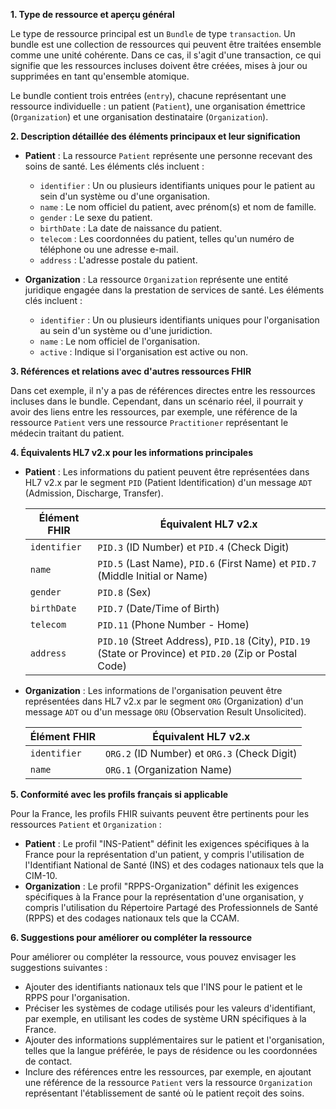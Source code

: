 **1. Type de ressource et aperçu général**

Le type de ressource principal est un `Bundle` de type `transaction`. Un bundle est une collection de ressources qui peuvent être traitées ensemble comme une unité cohérente. Dans ce cas, il s'agit d'une transaction, ce qui signifie que les ressources incluses doivent être créées, mises à jour ou supprimées en tant qu'ensemble atomique.

Le bundle contient trois entrées (`entry`), chacune représentant une ressource individuelle : un patient (`Patient`), une organisation émettrice (`Organization`) et une organisation destinataire (`Organization`).

**2. Description détaillée des éléments principaux et leur signification**

- **Patient** : La ressource `Patient` représente une personne recevant des soins de santé. Les éléments clés incluent :
  - `identifier` : Un ou plusieurs identifiants uniques pour le patient au sein d'un système ou d'une organisation.
  - `name` : Le nom officiel du patient, avec prénom(s) et nom de famille.
  - `gender` : Le sexe du patient.
  - `birthDate` : La date de naissance du patient.
  - `telecom` : Les coordonnées du patient, telles qu'un numéro de téléphone ou une adresse e-mail.
  - `address` : L'adresse postale du patient.

- **Organization** : La ressource `Organization` représente une entité juridique engagée dans la prestation de services de santé. Les éléments clés incluent :
  - `identifier` : Un ou plusieurs identifiants uniques pour l'organisation au sein d'un système ou d'une juridiction.
  - `name` : Le nom officiel de l'organisation.
  - `active` : Indique si l'organisation est active ou non.

**3. Références et relations avec d'autres ressources FHIR**

Dans cet exemple, il n'y a pas de références directes entre les ressources incluses dans le bundle. Cependant, dans un scénario réel, il pourrait y avoir des liens entre les ressources, par exemple, une référence de la ressource `Patient` vers une ressource `Practitioner` représentant le médecin traitant du patient.

**4. Équivalents HL7 v2.x pour les informations principales**

- **Patient** : Les informations du patient peuvent être représentées dans HL7 v2.x par le segment `PID` (Patient Identification) d'un message `ADT` (Admission, Discharge, Transfer).

  | Élément FHIR | Équivalent HL7 v2.x |
  | --- | --- |
  | `identifier` | `PID.3` (ID Number) et `PID.4` (Check Digit) |
  | `name` | `PID.5` (Last Name), `PID.6` (First Name) et `PID.7` (Middle Initial or Name) |
  | `gender` | `PID.8` (Sex) |
  | `birthDate` | `PID.7` (Date/Time of Birth) |
  | `telecom` | `PID.11` (Phone Number - Home) |
  | `address` | `PID.10` (Street Address), `PID.18` (City), `PID.19` (State or Province) et `PID.20` (Zip or Postal Code) |

- **Organization** : Les informations de l'organisation peuvent être représentées dans HL7 v2.x par le segment `ORG` (Organization) d'un message `ADT` ou d'un message `ORU` (Observation Result Unsolicited).

  | Élément FHIR | Équivalent HL7 v2.x |
  | --- | --- |
  | `identifier` | `ORG.2` (ID Number) et `ORG.3` (Check Digit) |
  | `name` | `ORG.1` (Organization Name) |

**5. Conformité avec les profils français si applicable**

Pour la France, les profils FHIR suivants peuvent être pertinents pour les ressources `Patient` et `Organization` :

- **Patient** : Le profil "INS-Patient" définit les exigences spécifiques à la France pour la représentation d'un patient, y compris l'utilisation de l'Identifiant National de Santé (INS) et des codages nationaux tels que la CIM-10.
- **Organization** : Le profil "RPPS-Organization" définit les exigences spécifiques à la France pour la représentation d'une organisation, y compris l'utilisation du Répertoire Partagé des Professionnels de Santé (RPPS) et des codages nationaux tels que la CCAM.

**6. Suggestions pour améliorer ou compléter la ressource**

Pour améliorer ou compléter la ressource, vous pouvez envisager les suggestions suivantes :

- Ajouter des identifiants nationaux tels que l'INS pour le patient et le RPPS pour l'organisation.
- Préciser les systèmes de codage utilisés pour les valeurs d'identifiant, par exemple, en utilisant les codes de système URN spécifiques à la France.
- Ajouter des informations supplémentaires sur le patient et l'organisation, telles que la langue préférée, le pays de résidence ou les coordonnées de contact.
- Inclure des références entre les ressources, par exemple, en ajoutant une référence de la ressource `Patient` vers la ressource `Organization` représentant l'établissement de santé où le patient reçoit des soins.